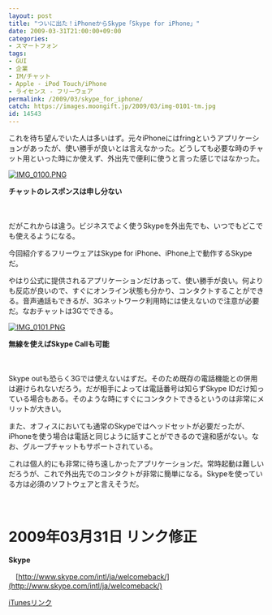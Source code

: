 ```yaml
---
layout: post
title: "ついに出た！iPhoneからSkype「Skype for iPhone」"
date: 2009-03-31T21:00:00+09:00
categories:
- スマートフォン
tags: 
- GUI
- 企業
- IM/チャット
- Apple - iPod Touch/iPhone
- ライセンス - フリーウェア
permalink: /2009/03/skype_for_iphone/
catch: https://images.moongift.jp/2009/03/img-0101-tm.jpg
id: 14543
---
```

これを待ち望んでいた人は多いはず。元々iPhoneにはfringというアプリケーションがあったが、使い勝手が良いとは言えなかった。どうしても必要な時のチャット用といった時にか使えず、外出先で便利に使うと言った感じではなかった。

  

[![IMG_0100.PNG](https://images.moongift.jp/2009/03/img-0100-tm.jpg)](https://images.moongift.jp/2009/03/img-0100.png)  
  
**チャットのレスポンスは申し分ない**

  

　

  

だがこれからは違う。ビジネスでよく使うSkypeを外出先でも、いつでもどこでも使えるようになる。

  

今回紹介するフリーウェアはSkype for iPhone、iPhone上で動作するSkypeだ。

  
<!--more-->

やはり公式に提供されるアプリケーションだけあって、使い勝手が良い。何よりも反応が良いので、すぐにオンライン状態も分かり、コンタクトすることができる。音声通話もできるが、3Gネットワーク利用時には使えないので注意が必要だ。なおチャットは3Gでできる。

  

[![IMG_0101.PNG](https://images.moongift.jp/2009/03/img-0101-tm.jpg)](https://images.moongift.jp/2009/03/img-0101.png)  
  
**無線を使えばSkype Callも可能**

  

　

  

Skype outも恐らく3Gでは使えないはずだ。そのため既存の電話機能との併用は避けられないだろう。だが相手によっては電話番号は知らずSkype IDだけ知っている場合もある。そのような時にすぐにコンタクトできるというのは非常にメリットが大きい。

  

また、オフィスにおいても通常のSkypeではヘッドセットが必要だったが、iPhoneを使う場合は電話と同じように話すことができるので違和感がない。なお、グループチャットもサポートされている。

  

これは個人的にも非常に待ち遠しかったアプリケーションだ。常時起動は難しいだろうが、これで外出先でのコンタクトが非常に簡単になる。Skypeを使っている方は必須のソフトウェアと言えそうだ。

  

　

  

# 2009年03月31日 リンク修正

  

**Skype**  
  
　[http://www.skype.com/intl/ja/welcomeback/](http://www.skype.com/intl/ja/welcomeback/)

  

[iTunesリンク](http://itunes.apple.com/WebObjects/MZStore.woa/wa/viewSoftware?id=304878510&mt=8)

  
